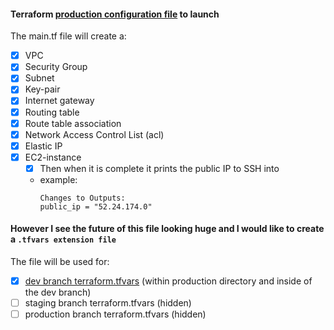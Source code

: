 
#### Terraform [production configuration file](https://github.com/Hawaiideveloper/Sample_Env/blob/main/TerraForm/production_site/main.tf) to launch 

The main.tf file will create a:

- [x] VPC
- [x] Security Group
- [x] Subnet
- [x] Key-pair
- [x] Internet gateway
- [x] Routing table
- [x] Route table association
- [x] Network Access Control List (acl)
- [x] Elastic IP
- [x] EC2-instance
    - [x] Then when it is complete it prints the public IP to SSH into
  
  - example:
    ```
    Changes to Outputs:
    public_ip = "52.24.174.0"
    ```

#### However I see the future of this file looking huge and I would like to create a `.tfvars extension file`

The file will be used for:

- [x] [dev branch terraform.tfvars](https://github.com/Hawaiideveloper/Sample_Env/blob/dev_branch/TerraForm/production_site/terraform.tfvars) (within production directory and inside of the dev branch)
- [ ] staging branch terraform.tfvars (hidden)
- [ ] production branch terraform.tfvars (hidden)
